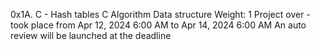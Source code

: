 0x1A. C - Hash tables
C
Algorithm
Data structure
 Weight: 1
 Project over - took place from Apr 12, 2024 6:00 AM to Apr 14, 2024 6:00 AM
 An auto review will be launched at the deadline
